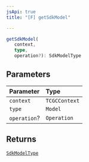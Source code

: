 ```yaml
---
jsApi: true
title: "[F] getSdkModel"

---
```

```ts
getSdkModel(
   context, 
   type, 
   operation?): SdkModelType
```

## Parameters

| Parameter | Type |
| :------ | :------ |
| `context` | `TCGCContext` |
| `type` | `Model` |
| `operation`? | `Operation` |

## Returns

[`SdkModelType`](../interfaces/SdkModelType.md)
